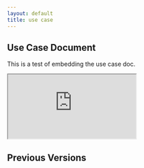 ```yaml
---
layout: default
title: use case
---
```


## Use Case Document

This is a test of embedding the use case doc.

<iframe src="https://docs.google.com/document/d/e/2PACX-1vT3p840Dnow-7eeJ5p6wQQcJsDPOATO7zv0H5y6NHG8PuSP7phFN0ydQIBuKaeDrw/pub?embedded=true style="width: 100%;height: 700px;border: none;"></iframe>


## Previous Versions
